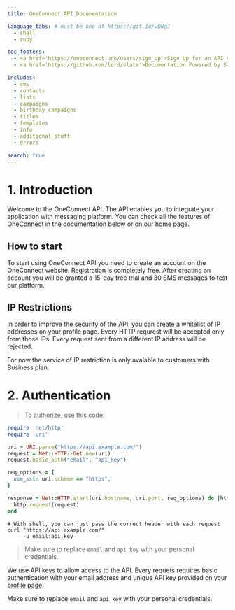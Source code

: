 ```yaml
---
title: OneConnect API Documentation

language_tabs: # must be one of https://git.io/vQNgJ
  - shell
  - ruby

toc_footers:
  - <a href='https://oneconnect.uno/users/sign_up'>Sign Up for an API Key</a>
  - <a href='https://github.com/lord/slate'>Documentation Powered by Slate</a>

includes:
  - sms
  - contacts
  - lists
  - campaigns
  - birthday_campaigns
  - titles
  - templates
  - info
  - additional_stuff
  - errors

search: true
---
```


# 1. Introduction

Welcome to the OneConnect API. The API enables you to integrate your application with messaging platform. You can check all the features of OneConnect in the documentation below or on our [home page](https://oneconnect.uno).


## How to start
To start using OneConnect API you need to create an account on the OneConnect website. Registration is completely free. After creating an account you will be granted a 15-day free trial and 30 SMS messages to test our platform.

## IP Restrictions

In order to improve the security of the API, you can create a whitelist of IP addresses on your profile page. Every HTTP requrest will be accepted only from those IPs. Every request sent from a different IP address will be rejected.

For now the service of IP restriction is only avalable to customers with Business plan.

# 2. Authentication

> To authorize, use this code:

```ruby
require 'net/http'
require 'uri'

uri = URI.parse("https://api.example.com/")
request = Net::HTTP::Get.new(uri)
request.basic_auth("email", "api_key")

req_options = {
  use_ssl: uri.scheme == "https",
}

response = Net::HTTP.start(uri.hostname, uri.port, req_options) do |http|
  http.request(request)
end
```

```shell
# With shell, you can just pass the correct header with each request
curl "https://api.example.com/"
     -u email:api_key
```

> Make sure to replace `email` and `api_key` with your personal credentials.

We use API keys to allow access to the API. Every requets requires basic authentication with your email address and unique API key provided on your [profile page](https://oneconnect.uno/sms/account).

<aside class="notice">
Make sure to replace <code>email</code> and <code>api_key</code> with your personal credentials.
</aside>